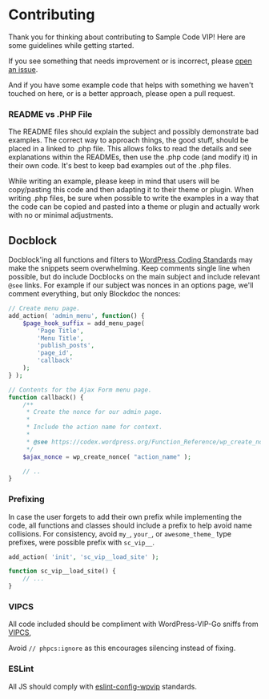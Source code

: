 # Contributing

Thank you for thinking about contributing to Sample Code VIP! Here are some guidelines while getting started.

If you see something that needs improvement or is incorrect, please [open an issue](https://github.com/Automattic/sample-code-vip/issues).

And if you have some example code that helps with something we haven't touched on here, or is a better approach, please open a pull request.

### README vs .PHP File

The README files should explain the subject and possibly demonstrate bad examples. The correct way to approach things, the good stuff, should be placed in a linked to .php file. This allows folks to read the details and see explanations within the READMEs, then use the .php code (and modify it) in their own code. It's best to keep bad examples out of the .php files.

While writing an example, please keep in mind that users will be copy/pasting this code and then adapting it to their theme or plugin. When writing .php files, be sure when possible to write the examples in a way that the code can be copied and pasted into a theme or plugin and actually work with no or minimal adjustments.

## Docblock

Docblock'ing all functions and filters to [WordPress Coding Standards](https://make.wordpress.org/core/handbook/best-practices/coding-standards/php/) may make the snippets seem overwhelming. Keep comments single line when possible, but do include Docblocks on the main subject and include relevant `@see` links. For example if our subject was nonces in an options page, we'll comment everything, but only Blockdoc the nonces:

```php
// Create menu page.
add_action( 'admin_menu', function() {
	$page_hook_suffix = add_menu_page(
		'Page Title',
		'Menu Title',
		'publish_posts',
		'page_id',
		'callback'
	);
} );

// Contents for the Ajax Form menu page.
function callback() {
	/**
	 * Create the nonce for our admin page.
	 *
	 * Include the action name for context.
	 *
	 * @see https://codex.wordpress.org/Function_Reference/wp_create_nonce
	 */
	$ajax_nonce = wp_create_nonce( "action_name" );

	// ..
}
```

### Prefixing

In case the user forgets to add their own prefix while implementing the code, all functions and classes should include a prefix to help avoid name collisions. For consistency, avoid `my_`, `your_`, or `awesome_theme_` type prefixes, were possible prefix with `sc_vip__`.

```php
add_action( 'init', 'sc_vip__load_site' );

function sc_vip__load_site() {
    // ...
}
```

### VIPCS

All code included should be compliment with WordPress-VIP-Go sniffs from [VIPCS](https://github.com/Automattic/VIP-Coding-Standards),

Avoid `// phpcs:ignore` as this encourages silencing instead of fixing.

### ESLint

All JS should comply with [eslint-config-wpvip](https://github.com/Automattic/eslint-config-wpvip) standards.